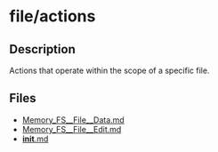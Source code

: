 # file/actions


## Description
Actions that operate within the scope of a specific file.
## Files
- [Memory_FS__File__Data.md](Memory_FS__File__Data.md)
- [Memory_FS__File__Edit.md](Memory_FS__File__Edit.md)
- [__init__.md](__init__.md)
